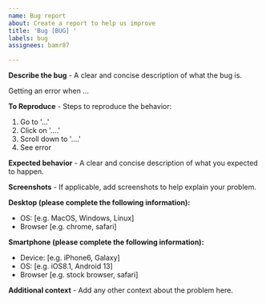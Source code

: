 ```yaml
---
name: Bug report
about: Create a report to help us improve
title: 'Bug [BUG] '
labels: bug
assignees: bamr87

---
```


**Describe the bug** - A clear and concise description of what the bug is.

Getting an error when ...

**To Reproduce** - Steps to reproduce the behavior:
1. Go to '...'
2. Click on '....'
3. Scroll down to '....'
4. See error

**Expected behavior** - A clear and concise description of what you expected to happen.

**Screenshots** - If applicable, add screenshots to help explain your problem.

**Desktop (please complete the following information):**
 - OS: [e.g. MacOS, Windows, Linux]
 - Browser [e.g. chrome, safari]

**Smartphone (please complete the following information):**
 - Device: [e.g. iPhone6, Galaxy]
 - OS: [e.g. iOS8.1, Android 13]
 - Browser [e.g. stock browser, safari]


**Additional context** - Add any other context about the problem here.
